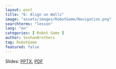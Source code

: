 ```yaml
---
layout: post
title: "6: Align on Walls"
image: "assets/images/RobotGame/Navigation.png"
searchterms: "lesson"
lang: "en"
categories: [ Robot Game ]
author: SeshanBrothers
tag: RobotGame
featured: false
---
```




Slides: <a href="/translations/en-us/RobotGame/AlignonWalls.pptx">PPTX</a>, <a href="/translations/en-us/RobotGame/AlignonWalls.pdf">PDF </a>
